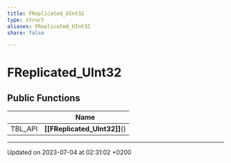 ```yaml
---
title: FReplicated_UInt32
type: struct
aliases: FReplicated_UInt32
share: false

---
```


# FReplicated_UInt32





## Public Functions

|                | Name           |
| -------------- | -------------- |
| TBL_API | **[[FReplicated_UInt32]]**() |

-------------------------------

Updated on 2023-07-04 at 02:31:02 +0200